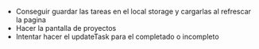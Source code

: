 - Conseguir guardar las tareas en el local storage y cargarlas al refrescar la pagina
- Hacer la pantalla de proyectos
- Intentar hacer el updateTask para el completado o incompleto
